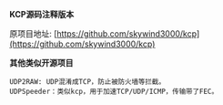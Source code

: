 **KCP源码注释版本**

原项目地址:  [https://github.com/skywind3000/kcp](https://github.com/skywind3000/kcp)

**其他类似开源项目**

```
UDP2RAW: UDP混淆成TCP，防止被防火墙等拦截。
UDPSpeeder：类似kcp，用于加速TCP/UDP/ICMP，传输带了FEC。
```


